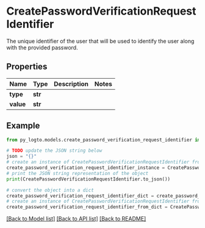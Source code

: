 # CreatePasswordVerificationRequestIdentifier

The unique identifier of the user that will be used to identify the user along with the provided password.

## Properties

Name | Type | Description | Notes
------------ | ------------- | ------------- | -------------
**type** | **str** |  | 
**value** | **str** |  | 

## Example

```python
from py_logto.models.create_password_verification_request_identifier import CreatePasswordVerificationRequestIdentifier

# TODO update the JSON string below
json = "{}"
# create an instance of CreatePasswordVerificationRequestIdentifier from a JSON string
create_password_verification_request_identifier_instance = CreatePasswordVerificationRequestIdentifier.from_json(json)
# print the JSON string representation of the object
print(CreatePasswordVerificationRequestIdentifier.to_json())

# convert the object into a dict
create_password_verification_request_identifier_dict = create_password_verification_request_identifier_instance.to_dict()
# create an instance of CreatePasswordVerificationRequestIdentifier from a dict
create_password_verification_request_identifier_from_dict = CreatePasswordVerificationRequestIdentifier.from_dict(create_password_verification_request_identifier_dict)
```
[[Back to Model list]](../README.md#documentation-for-models) [[Back to API list]](../README.md#documentation-for-api-endpoints) [[Back to README]](../README.md)


